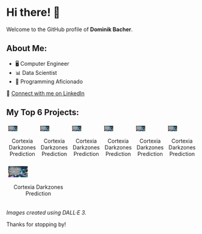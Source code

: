 # Hi there! 👋

Welcome to the GitHub profile of **Dominik Bacher**.

## About Me:
- 🖥️ Computer Engineer
- 📊 Data Scientist
- 🚀 Programming Aficionado

🔗 [Connect with me on LinkedIn](https://www.linkedin.com/in/your-linkedin-username/)

## My Top 6 Projects:
<!-- 
<div style="display: flex; flex-wrap: wrap; justify-content: space-between;">
  <div style="width: 30%; margin: 1%;">
    <a href="link_to_project_1">
      <img src="images/cortexia_darkzones_prediction/main.png" alt="Project 1" width="100%">
    </a>
    <p align="center">Cortexia Darkzones Prediction</p>
  </div>
  
  <div style="width: 30%; margin: 1%;">
    <a href="link_to_project_1">
      <img src="images/cortexia_darkzones_prediction/main.png" alt="Project 1" width="100%">
    </a>
    <p align="center">Cortexia Darkzones Prediction</p>
  </div>
  
  <div style="width: 30%; margin: 1%;">
    <a href="link_to_project_1">
      <img src="images/cortexia_darkzones_prediction/main.png" alt="Project 1" width="100%">
    </a>
    <p align="center">Cortexia Darkzones Prediction</p>
  </div>
  
  <div style="width: 30%; margin: 1%;">
    <a href="link_to_project_1">
      <img src="images/cortexia_darkzones_prediction/main.png" alt="Project 1" width="100%">
    </a>
    <p align="center">Cortexia Darkzones Prediction</p>
  </div>
  
  <div style="width: 30%; margin: 1%;">
    <a href="link_to_project_1">
      <img src="images/cortexia_darkzones_prediction/main.png" alt="Project 1" width="100%">
    </a>
    <p align="center">Cortexia Darkzones Prediction</p>
  </div>
  
  <div style="width: 30%; margin: 1%;">
    <a href="link_to_project_1">
      <img src="images/cortexia_darkzones_prediction/main.png" alt="Project 1" width="100%">
    </a>
    <p align="center">Cortexia Darkzones Prediction</p>
  </div>
</div>
 -->

<div style="display: flex; flex-wrap: wrap; justify-content: space-between;">
  <div style="flex: 1; max-width: calc(33.33% - 2%); margin: 1%;">
    <a href="link_to_project_1">
      <img src="images/cortexia_darkzones_prediction/main.png" alt="Project 1" width="32%">
    </a>
    <p align="center">Cortexia Darkzones Prediction</p>
  </div>
  <!-- Repeat the above div structure for each project -->
  <div style="flex: 1; max-width: calc(33.33% - 2%); margin: 1%;">
    <a href="link_to_project_1">
      <img src="images/cortexia_darkzones_prediction/main.png" alt="Project 1" width="32%">
    </a>
    <p align="center">Cortexia Darkzones Prediction</p>
  </div>
  <!-- Repeat the above div structure for each project -->
  <div style="flex: 1; max-width: calc(33.33% - 2%); margin: 1%;">
    <a href="link_to_project_1">
      <img src="images/cortexia_darkzones_prediction/main.png" alt="Project 1" width="32%">
    </a>
    <p align="center">Cortexia Darkzones Prediction</p>
  </div>
  <!-- Repeat the above div structure for each project -->
  <div style="flex: 1; max-width: calc(33.33% - 2%); margin: 1%;">
    <a href="link_to_project_1">
      <img src="images/cortexia_darkzones_prediction/main.png" alt="Project 1" width="32%">
    </a>
    <p align="center">Cortexia Darkzones Prediction</p>
  </div>
  <!-- Repeat the above div structure for each project -->
  <div style="flex: 1; max-width: calc(33.33% - 2%); margin: 1%;">
    <a href="link_to_project_1">
      <img src="images/cortexia_darkzones_prediction/main.png" alt="Project 1" width="32%">
    </a>
    <p align="center">Cortexia Darkzones Prediction</p>
  </div>
  <!-- Repeat the above div structure for each project -->
  <div style="flex: 1; max-width: calc(33.33% - 2%); margin: 1%;">
    <a href="link_to_project_1">
      <img src="images/cortexia_darkzones_prediction/main.png" alt="Project 1" width="32%">
    </a>
    <p align="center">Cortexia Darkzones Prediction</p>
  </div>
  <!-- Repeat the above div structure for each project -->
  <div style="flex: 1; max-width: calc(33.33% - 2%); margin: 1%;">
    <a href="link_to_project_1">
      <img src="images/cortexia_darkzones_prediction/main.png" alt="Project 1" width="32%">
    </a>
    <p align="center">Cortexia Darkzones Prediction</p>
  </div>
  <!-- Repeat the above div structure for each project -->
</div>


_Images created using DALL·E 3._

Thanks for stopping by!
